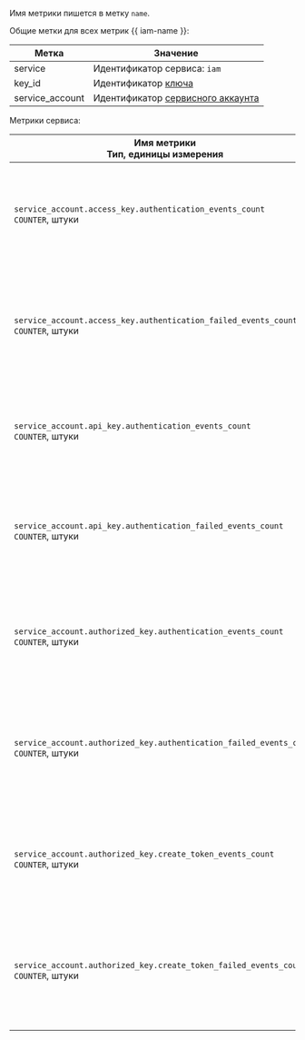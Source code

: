 Имя метрики пишется в метку `name`.

Общие метки для всех метрик {{ iam-name }}:

| Метка | Значение |
| --- | --- |
service | Идентификатор сервиса: `iam`
key_id | Идентификатор [ключа](../../../iam/concepts/index.md#keys) |
service_account | Идентификатор [сервисного аккаунта](../../../iam/concepts/users/service-accounts.md) |

Метрики сервиса:

| Имя метрики<br>Тип, единицы измерения | Описание<br>Метки |
| --- | --- |
| `service_account.access_key.authentication_events_count`<br>`COUNTER`, штуки | Количество событий аутентификации с использованием статического ключа доступа сервисного аккаунта. |
| `service_account.access_key.authentication_failed_events_count`<br>`COUNTER`, штуки | Количество неуспешных событий аутентификации с использованием статического ключа доступа сервисного аккаунта. |
| `service_account.api_key.authentication_events_count`<br>`COUNTER`, штуки | Количество событий аутентификации с использованием API-ключа сервисного аккаунта. |
| `service_account.api_key.authentication_failed_events_count`<br>`COUNTER`, штуки | Количество неуспешных событий аутентификации с использованием API-ключа сервисного аккаунта. |
| `service_account.authorized_key.authentication_events_count`<br>`COUNTER`, штуки | Количество событий аутентификации с использованием авторизованного ключа сервисного аккаунта. |
| `service_account.authorized_key.authentication_failed_events_count`<br>`COUNTER`, штуки | Количество неуспешных событий аутентификации с использованием авторизованного ключа сервисного аккаунта. |
| `service_account.authorized_key.create_token_events_count`<br>`COUNTER`, штуки | Количество событий создания токена с использованием авторизованного ключа сервисного аккаунта. |
| `service_account.authorized_key.create_token_failed_events_count`<br>`COUNTER`, штуки | Количество неуспешных событий создания токена с использованием авторизованного ключа сервисного аккаунта. |
